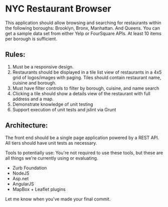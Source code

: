 # NYC Restaurant Browser #

This application should allow browsing and searching for restaurants within the following boroughs: Brooklyn, Bronx, Manhattan. And Queens.  You can get a sample data set from either Yelp or FourSquare APIs. At least 10 items per borough is sufficient.

## Rules: ##
1. Must be a responsive design.
2. Restaurants should be displayed in a tile list view of restaurants in a 4x5 grid of logos/images with paging. Tiles should contain restaurant name, cuisine and borough.
3. Must have filter controls to filter by borough, cuisine, and name search 
4. Clicking a tile should show a details view of the restaurant with full address and a map.
5. Demonstrate knowledge of unit testing
6. Support execution of unit tests and jslint via Grunt

## Architecture: ##
The front end should be a single page application powered by a REST API. All tiers should have unit tests as necessary.

Tools to potentially use:
You're not required to use these tools, but these are all things we're currently using or evaluating.

- Zurb Foundation 
- NodeJS
- Asp.net
- AngularJS
- MapBox + Leaflet plugins

Let me know when you've made your final commit.
